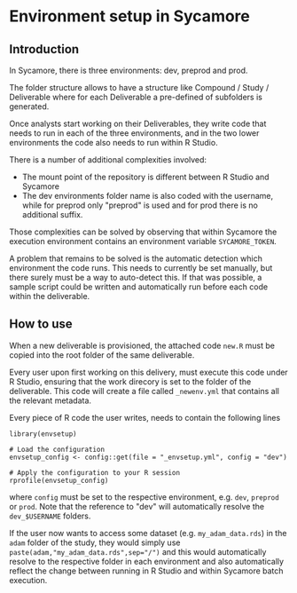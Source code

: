 # Environment setup in Sycamore

## Introduction

In Sycamore, there is three environments: dev, preprod and prod. 

The folder structure allows to have a structure like Compound / Study / Deliverable where for each Deliverable a pre-defined of subfolders is generated. 

Once analysts start working on their Deliverables, they write code that needs to run in each of the three environments, and in the two lower environments the code also needs to run within R Studio. 

There is a number of additional complexities involved:

* The mount point of the repository is different between R Studio and Sycamore 
* The dev environments folder name is also coded with the username, while for preprod only "preprod" is used and for prod there is no additional suffix.

Those complexities can be solved by observing that within Sycamore the execution environment contains an environment variable `SYCAMORE_TOKEN`.

A problem that remains to be solved is the automatic detection which environment the code runs. This needs to currently be set manually, but there surely must be a way to auto-detect this. If that was possible, a sample script could be written and automatically run before each code within the deliverable. 

## How to use

When a new deliverable is provisioned, the attached code `new.R` must be copied into the root folder of the same deliverable.

Every user upon first working on this delivery, must execute this code under R Studio, ensuring that the work direcory is set to the folder of the deliverable. This code will create a file called `_newenv.yml` that contains all the relevant metadata.

Every piece of R code the user writes, needs to contain the following lines

```{r}
library(envsetup)

# Load the configuration
envsetup_config <- config::get(file = "_envsetup.yml", config = "dev")

# Apply the configuration to your R session
rprofile(envsetup_config)
```

where `config` must be set to the respective environment, e.g. `dev`, `preprod` or `prod`. Note that the reference to "dev" will automatically resolve the `dev_$USERNAME` folders. 

If the user now wants to access some dataset (e.g. `my_adam_data.rds`) in the `adam` folder of the study, they would simply use `paste(adam,"my_adam_data.rds",sep="/")` and this would automatically resolve to the respective folder in each environment and also automatically reflect the change between running in R Studio and within Sycamore batch execution. 